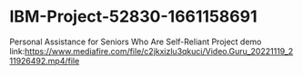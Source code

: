 # IBM-Project-52830-1661158691
Personal Assistance for Seniors Who Are Self-Reliant
Project demo link:https://www.mediafire.com/file/c2jkxizlu3qkuci/Video.Guru_20221119_211926492.mp4/file
